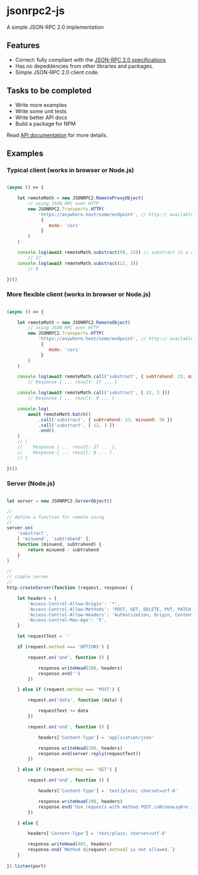 jsonrpc2-js
============

A simple JSON-RPC 2.0 implementation

## Features
- Correct: fully compliant with the [JSON-RPC 2.0 specifications](http://www.jsonrpc.org/specification)
- Has no depeddencies from other libraries and packages.
- Simple JSON-RPC 2.0 client code.

## Tasks to be completed
- Write more examples
- Write some unit tests
- Write better API docs
- Build a package for NPM

Read [API documentation](API.md) for more details.

## Examples

### Typical client (works in browser or Node.js)

```javascript

(async () => {

	let remoteMath = new JSONRPC2.RemoteProxyObject(
		// using JSON RPC over HTTP
		new JSONRPC2.Transports.HTTP(
			'https://anywhere.host/some/endpoint', // http:// available too
			 {
				mode: 'cors'
			 }
		)
	)

	console.log(await remoteMath.substract(50, 23)) // substract is a remote method
		// 27
	console.log(await remoteMath.substract(12, 3))
		// 9

})()

```

### More flexible client (works in browser or Node.js)

```javascript

(async () => {

	let remoteMath = new JSONRPC2.RemoteObject(
		// using JSON RPC over HTTP
		new JSONRPC2.Transports.HTTP(
			'https://anywhere.host/some/endpoint', // http:// available too
			 {
				mode: 'cors'
			 }
		)
	)

	console.log(await remoteMath.call('substract', { subtrahend: 23, minuend: 50 }))
		// Response { ... result: 27 ... }

	console.log(await remoteMath.call('substract', [ 12, 3 ]))
		// Response { ... result: 9 ... }

	console.log(
		await remoteMath.batch()
			.call('substract', { subtrahend: 23, minuend: 50 })
			.call('substract', [ 12, 3 ])
			.end()
	)
	// [
	//	  Response { ... result: 27 ... },
	//	  Response { ... result: 9 ... }
	// ]

})()

```

### Server (Node.js)

```javascript

let server = new JSONRPC2.ServerObject()

//
// define a function for remote using
//
server.on(
	'substract',
	[ 'minuend', 'subtrahend' ],
	function (minuend, subtrahend) {
		return minuend - subtrahend
	}
)

//
// simple server
//
http.createServer(function (request, response) {

	let headers = {
		'Access-Control-Allow-Origin': '*',
		'Access-Control-Allow-Methods': 'POST, GET, DELETE, PUT, PATCH, OPTIONS',
		'Access-Control-Allow-Headers': 'Authorization, Origin, Content-Type, Accept',
		'Access-Control-Max-Age': '5',
	}

	let requestText = ''

	if (request.method === 'OPTIONS') {

		request.on('end', function () {

			response.writeHead(200, headers)
			response.end('')
		})

	} else if (request.method === 'POST') {

		request.on('data', function (data) {

			requestText += data
		})

		request.on('end', function () {

			headers['Content-Type'] = 'application/json'

			response.writeHead(200, headers)
			response.end(server.reply(requestText))
		})

	} else if (request.method === 'GET') {

		request.on('end', function () {

			headers['Content-Type'] = 'text/plain; charset=utf-8'

			response.writeHead(200, headers)
			response.end('Use requests with method POST.\nИспользуйте запросы методом POST.\n')
		})

	} else {

		headers['Content-Type'] = 'text/plain; charset=utf-8'

		response.writeHead(405, headers)
		response.end(`Method ${request.method} is not allowed.`)
	}
	
}).listen(port)

```
